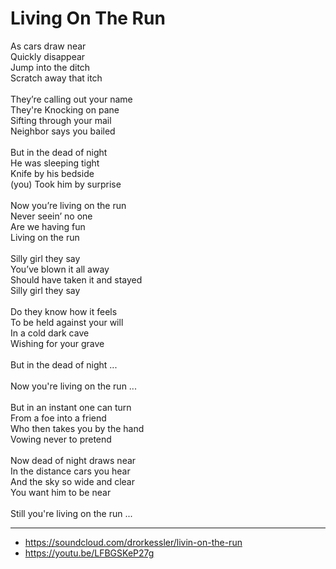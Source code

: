 # Living On The Run

As cars draw near\
Quickly disappear\
Jump into the ditch\
Scratch away that itch\
\
They’re calling out your name\
They're Knocking on pane\
Sifting through your mail\
Neighbor says you bailed\
\
But in the dead of night\
He was sleeping tight\
Knife by his bedside\
(you) Took him by surprise\
\
Now you’re living on the run\
Never seein’ no one\
Are we having fun\
Living on the run\
\
Silly girl they say\
You’ve blown it all away\
Should have taken it and stayed\
Silly girl they say\
\
Do they know how it feels\
To be held against your will\
In a cold dark cave\
Wishing for your grave\
\
But in the dead of night ...\
\
Now you're living on the run ...\
\
But in an instant one can turn\
From a foe into a friend\
Who then takes you by the hand\
Vowing never to pretend\
\
Now dead of night draws near\
In the distance cars you hear\
And the sky so wide and clear\
You want him to be near\
\
Still you're living on the run ...

---
- https://soundcloud.com/drorkessler/livin-on-the-run
- https://youtu.be/LFBGSKeP27g

